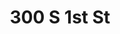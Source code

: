 ---
layout: development_tracking
title: 300 S 1st St
address: 300 S 1st St, San Jose, CA 95113
developer: Westbank
municipality: San Jose
units: 1147
phase: Under Review
permits:
    H24-051:
        status: Under Review
        initial_date: 2024-10-17
        final_date: None
        apn: [46746082]
        address: 300 S 1st St, San Jose, CA 95113
        description: "Site development permit to allow two development options: Option A to allow the construction of a 20-story office building with two towers totaling approximately 1.99 million square feet as approved under H21-012; Option B to allow the demolition of an existing 3-story, 58,362-square foot office building and the construction of three 30-story mixed residential and commercial buildings with 18,442 square feet of ground floor retail space and 1,147 residential units, and one level of underground parking and loading on an approximately 2.84-gross acre site."
        names: PROJECT VALLEY TITLE LLC; Westbank
geometry: ['37.33125749048922', '-121.8861676754179']
published: True
---